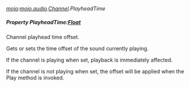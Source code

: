 _[mojo](../../modules/mojo/mojo-module.md):[mojo.audio](../../modules/mojo/mojo-audio.md).[Channel](../../modules/mojo/mojo-audio-channel.md).PlayheadTime_
##### Property PlayheadTime:[Float](../../modules/wonkey/wonkey-types-float.md)
Channel playhead time offset.

Gets or sets the time offset of the sound currently playing.

If the channel is playing when set, playback is immediately affected.

If the channel is not playing when set, the offset will be applied when the Play method is invoked.
